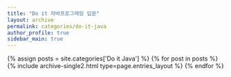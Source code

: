 ```yaml
---
title: "Do it 자바프로그래밍 입문"
layout: archive
permalink: categories/do-it-java
author_profile: true
sidebar_main: true
---
```



{% assign posts = site.categories['Do it Java'] %}
{% for post in posts %} {% include archive-single2.html type=page.entries_layout %} {% endfor %}
